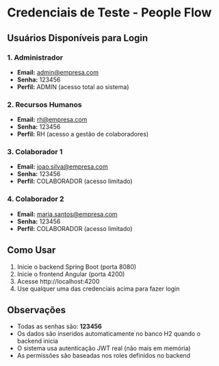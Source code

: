 # Credenciais de Teste - People Flow

## Usuários Disponíveis para Login

### 1. Administrador
- **Email:** admin@empresa.com
- **Senha:** 123456
- **Perfil:** ADMIN (acesso total ao sistema)

### 2. Recursos Humanos
- **Email:** rh@empresa.com
- **Senha:** 123456
- **Perfil:** RH (acesso a gestão de colaboradores)

### 3. Colaborador 1
- **Email:** joao.silva@empresa.com
- **Senha:** 123456
- **Perfil:** COLABORADOR (acesso limitado)

### 4. Colaborador 2
- **Email:** maria.santos@empresa.com
- **Senha:** 123456
- **Perfil:** COLABORADOR (acesso limitado)

## Como Usar

1. Inicie o backend Spring Boot (porta 8080)
2. Inicie o frontend Angular (porta 4200)
3. Acesse http://localhost:4200
4. Use qualquer uma das credenciais acima para fazer login

## Observações

- Todas as senhas são: **123456**
- Os dados são inseridos automaticamente no banco H2 quando o backend inicia
- O sistema usa autenticação JWT real (não mais em memória)
- As permissões são baseadas nos roles definidos no backend 